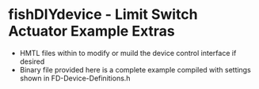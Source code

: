 # fishDIYdevice - Limit Switch Actuator Example Extras
* HMTL files within to modify or muild the device control interface if desired
* Binary file provided here is a complete example compiled with settings shown in FD-Device-Definitions.h
